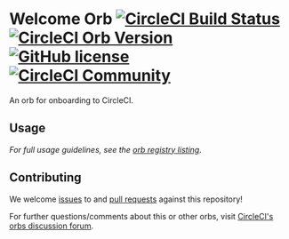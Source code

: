 # Welcome Orb [![CircleCI Build Status](https://circleci.com/gh/CircleCI-Public/welcome-orb.svg?style=shield "CircleCI Build Status")](https://circleci.com/gh/CircleCI-Public/welcome-orb) [![CircleCI Orb Version](https://img.shields.io/badge/endpoint.svg?url=https://badges.circleci.io/orb/circleci/jq)](https://circleci.com/orbs/registry/orb/circleci/welcome-orb) [![GitHub license](https://img.shields.io/badge/license-MIT-blue.svg)](https://raw.githubusercontent.com/CircleCI-Public/welcome-orb/master/LICENSE) [![CircleCI Community](https://img.shields.io/badge/community-CircleCI%20Discuss-343434.svg)](https://discuss.circleci.com/c/orbs)

An orb for onboarding to CircleCI.

## Usage

_For full usage guidelines, see the [orb registry listing](http://circleci.com/orbs/registry/orb/circleci/welcome-orb)._

## Contributing

We welcome [issues](https://github.com/CircleCI-Public/welcome-orb/issues) to and [pull requests](https://github.com/CircleCI-Public/welcome-orb/pulls) against this repository!

For further questions/comments about this or other orbs, visit [CircleCI's orbs discussion forum](https://discuss.circleci.com/c/orbs).
